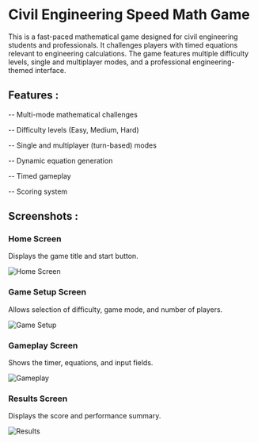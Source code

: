 # Civil Engineering Speed Math Game

This is a fast-paced mathematical game designed for civil engineering students and professionals. It challenges players with timed equations relevant to engineering calculations. The game features multiple difficulty levels, single and multiplayer modes, and a professional engineering-themed interface.

## Features :

-- Multi-mode mathematical challenges

-- Difficulty levels (Easy, Medium, Hard)

-- Single and multiplayer (turn-based) modes

-- Dynamic equation generation

-- Timed gameplay

-- Scoring system

## Screenshots :

### Home Screen 
Displays the game title and start button.

![Home Screen](https://github.com/chymechi/apdev-app-3/blob/main/Screenshot_20250326_193906_Expo%20Go.jpg)

### Game Setup Screen 
Allows selection of difficulty, game mode, and number of players.

![Game Setup](https://github.com/chymechi/apdev-app-3/blob/main/Screenshot_20250326_193909_Expo%20Go.jpg)

### Gameplay Screen  
Shows the timer, equations, and input fields.

![Gameplay](https://github.com/chymechi/apdev-app-3/blob/main/Screenshot_20250326_193945_Expo%20Go.jpg)

### Results Screen  
Displays the score and performance summary.

![Results](https://github.com/chymechi/apdev-app-3/blob/main/Screenshot_20250326_193901_Expo%20Go.jpg)
